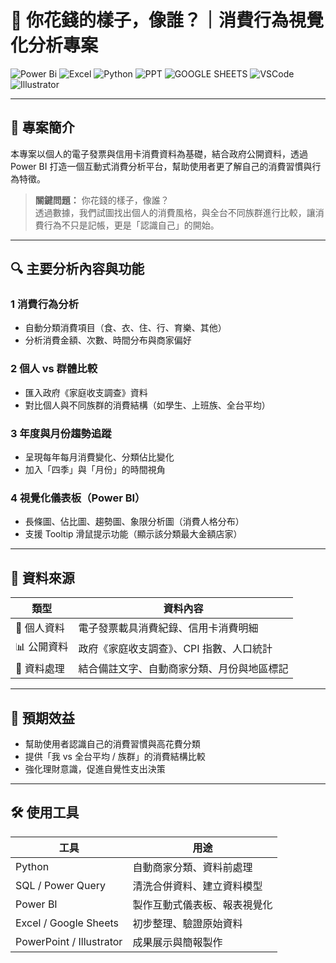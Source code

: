 # 💸 你花錢的樣子，像誰？｜消費行為視覺化分析專案
![Power Bi](https://img.shields.io/badge/power_bi-F2C811?style=for-the-badge&logo=powerbi&logoColor=black)
![Excel](https://img.shields.io/badge/Excel-006000?style=for-the-badge&logo=Excel&logoColor=white)
![Python](https://img.shields.io/badge/Python-005AB5?style=for-the-badge&logo=Python&logoColor=white)
![PPT](https://img.shields.io/badge/Microsoft_PowerPoint-F75000?style=for-the-badge&logo=microsoft-powerpoint&logoColor=white)
![GOOGLE SHEETS](https://img.shields.io/badge/Google%20Sheets-01B468?style=for-the-badge&logo=google-sheets&logoColor=white)
![VSCode](https://img.shields.io/badge/VSCode-0072E3?style=for-the-badge&logo=visual-studio-code&logoColor=white)
![Illustrator](https://img.shields.io/badge/Illustrator-842B00?style=for-the-badge&logo=adobe-illustrator&logoColor=white)

---

## 📌 專案簡介

本專案以個人的電子發票與信用卡消費資料為基礎，結合政府公開資料，透過 Power BI 打造一個互動式消費分析平台，幫助使用者更了解自己的消費習慣與行為特徵。

> **關鍵問題：** 你花錢的樣子，像誰？  
> 透過數據，我們試圖找出個人的消費風格，與全台不同族群進行比較，讓消費行為不只是記帳，更是「認識自己」的開始。

---

## 🔍 主要分析內容與功能

### 1️ 消費行為分析
- 自動分類消費項目（食、衣、住、行、育樂、其他）
- 分析消費金額、次數、時間分布與商家偏好

### 2️ 個人 vs 群體比較
- 匯入政府《家庭收支調查》資料
- 對比個人與不同族群的消費結構（如學生、上班族、全台平均）

### 3️ 年度與月份趨勢追蹤
- 呈現每年每月消費變化、分類佔比變化
- 加入「四季」與「月份」的時間視角

### 4️ 視覺化儀表板（Power BI）
- 長條圖、佔比圖、趨勢圖、象限分析圖（消費人格分布）
- 支援 Tooltip 滑鼠提示功能（顯示該分類最大金額店家）

---

## 🧩 資料來源

| 類型 | 資料內容 |
|------|----------|
| 📄 個人資料 | 電子發票載具消費紀錄、信用卡消費明細 |
| 📊 公開資料 | 政府《家庭收支調查》、CPI 指數、人口統計 |
| 📌 資料處理 | 結合備註文字、自動商家分類、月份與地區標記 |

---

## 🎯 預期效益

- 幫助使用者認識自己的消費習慣與高花費分類
- 提供「我 vs 全台平均 / 族群」的消費結構比較
- 強化理財意識，促進自覺性支出決策

---

## 🛠️ 使用工具

| 工具 | 用途 |
|------|------|
| Python | 自動商家分類、資料前處理 |
| SQL / Power Query | 清洗合併資料、建立資料模型 |
| Power BI | 製作互動式儀表板、報表視覺化 |
| Excel / Google Sheets | 初步整理、驗證原始資料 |
| PowerPoint / Illustrator | 成果展示與簡報製作 |

